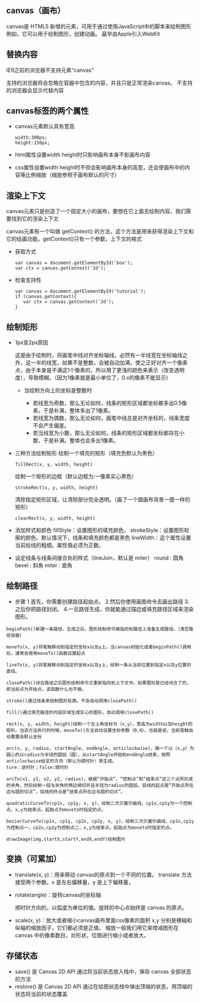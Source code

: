 ## canvas（画布）

canvas是 HTML5 新增的元素，可用于通过使用JavaScript中的脚本来绘制图形例如，它可以用于绘制图形，创建动画。<canvas> 最早由Apple引入WebKit



## 替换内容

IE9之前的浏览器不支持元素“canvas”

支持<canvas>的浏览器将会忽略在容器中包含的内容，并且只是正常渲染canvas。
不支持<canvas>的浏览器会显示代替内容



## canvas标签的两个属性

- canvas元素默认具有宽高

  ```
  width:300px;
  height:150px;
  ```

- html属性设置width height时只影响画布本身不影画布内容
- css属性设置width height时不但会影响画布本身的高宽，还会使画布中的内容等比例缩放（缩放参照于画布默认的尺寸）



## 渲染上下文

canvas元素只是创造了一个固定大小的画布，要想在它上面去绘制内容，我们需要找到它的渲染上下文

canvas元素有一个叫做 getContext() 的方法，这个方法是用来获得渲染上下文和它的绘画功能。getContext()只有一个参数，上下文的格式

- 获取方式

  ```
  var canvas = document.getElementById('box');
  var ctx = canvas.getContext('2d');
  ```

- 检查支持性

  ```
  var canvas = document.getElementById('tutorial');
  if (canvas.getContext){
     var ctx = canvas.getContext('2d');
  } 
  ```

  

## 绘制矩形

- 1px变2px原因

   这是由于绘制时，将画笔中线对齐坐标轴线，必然有一半线宽在坐标轴线之外，这一半的线宽，如果不是整数，会被自动加满，使之正好对齐一个像素点，由于本身是不满这1个像素的，所以用了更浅的颜色来表示（改变透明度），导致模糊。（因为1像素就是最小单位了，0.x的像素不能显示） 

  - 当绘制方向上的坐标是整数时

    - 若线宽为奇数，那么无论如何，线条的矩形区域都坐标都多出0.5像素，于是补满，整体多出了1像素。
    - 若线宽为偶数，那么无论如何，画笔中线总是对齐坐标的，线条宽度不会产生偏差。
    - 若当线宽为小数，那么无论如何，线条的矩形区域都坐标都存在小数，于是补满。整体也会多出1像素。

- 三种方法绘制矩形
  绘制一个填充的矩形（填充色默认为黑色）

  ```
  fillRect(x, y, width, height)
  ```

  绘制一个矩形的边框（默认边框为:一像素实心黑色）

  ```
  strokeRect(x, y, width, height)
  ```
  
    清除指定矩形区域，让清除部分完全透明。（画了一个跟画布背景一摸一样的矩形）
  
  ```
  clearRect(x, y, width, height)
  ```
- 添加样式和颜色
   fillStyle：设置图形的填充颜色。
   strokeStyle：设置图形轮廓的颜色。默认情况下，线条和填充颜色都是黑色
   lineWidth：这个属性设置当前绘线的粗细。属性值必须为正数。

- 设定线条与线条间接合处的样式（lineJoin，默认是 miter）
        round : 圆角
        bevel : 斜角
        miter : 直角

## 绘制路径

- 步骤
  	1.首先，你需要创建路径起始点。
   2.然后你使用画图命令去画出路径
   3.之后你把路径封闭。
   4.一旦路径生成，你就能通过描边或填充路径区域来渲染图形。

```
beginPath()新建一条路径，生成之后，图形绘制命令被指向到路径上准备生成路径。（清空路径容器）

moveTo(x, y)将笔触移动到指定的坐标x以及y上，当canvas初始化或者beginPath()调用后，通常会使用moveTo()函数设置起点

lineTo(x, y)将笔触移动到指定的坐标x以及y上，绘制一条从当前位置到指定x以及y位置的直线。

closePath()闭合路径之后图形绘制命令又重新指向到上下文中。如果图形是已经闭合了的，即当前点为开始点，该函数什么也不做。

stroke()通过线条来绘制图形轮廓。不会自动调用closePath()

fill()通过填充路径的内容区域生成实心的图形。自动调用closePath()

rect(x, y, width, height)绘制一个左上角坐标为（x,y），宽高为width以及height的矩形。当该方法执行的时候，moveTo()方法自动设置坐标参数（0,0）。也就是说，当前笔触自动重置会默认坐标

arc(x, y, radius, startAngle, endAngle, anticlockwise)，画一个以（x,y）为圆心的以radius为半径的圆弧（圆），从startAngle开始到endAngle结束，按照anticlockwise给定的方向（默认为顺时针）来生成。
ture：逆时针；false:顺时针

arcTo(x1, y1, x2, y2, radius)，根据“开始点”、“控制点”和“结束点”这三个点所形成的夹角，然后绘制一段与夹角的两边相切并且半径为radius的圆弧。弧线的起点是“开始点所在边与圆的切点”，弧线的终点是“结束点所在边与圆的切点”。

quadraticCurveTo(cp1x, cp1y, x, y)，绘制二次贝塞尔曲线，cp1x,cp1y为一个控制点，x,y为结束点。起始点为moveto时指定的点。

bezierCurveTo(cp1x, cp1y, cp2x, cp2y, x, y)，绘制三次贝塞尔曲线，cp1x,cp1y为控制点一，cp2x,cp2y为控制点二，x,y为结束点。起始点为moveto时指定的点。

drawImage(img,startX,startY,endX,endY)绘制图片
```



## 变换（可累加）

- translate(x, y)：用来移动 canvas的原点到一个不同的位置。
  translate 方法接受两个参数。x 是左右偏移量，y 是上下偏移量，

- rotate(angle)：旋转canvas的坐标轴

  顺时针方向的，以弧度为单位的值。旋转的中心点始终是 canvas 的原点。

- scale(x, y)：放大或者缩小canvas画布里面css像素的面积
  	x,y 分别是横轴和纵轴的缩放因子，它们都必须是正值。
  	缩放一般我们用它来增减图形在 canvas 中的像素数目，对形状，位图进行缩小或者放大。



## 存储状态

- save() 是 Canvas 2D API 通过将当前状态放入栈中，保存 canvas 全部状态的方法
- restore() 是 Canvas 2D API 通过在绘图状态栈中弹出顶端的状态，用顶端的状态将当前的状态覆盖